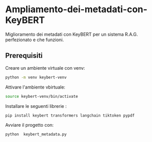# Ampliamento-dei-metadati-con-KeyBERT
Miglioramento dei metadati con KeyBERT per un sistema R.A.G. perfezionato e che funzioni.

## Prerequisiti

Creare un ambiente virtuale con venv:

```bash
python -m venv keybert-venv
```


Attivare l'ambiente vbirtuale:
```bash
source keybert-venv/bin/activate
```


Installare le seguenti librerie :
```bash
pip install keybert transformers langchain tiktoken pypdf
```

Avviare il progetto con:
```bash
python  keybert_metadata.py
```